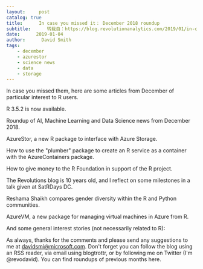```yaml
---
layout:     post
catalog: true
title:      In case you missed it： December 2018 roundup
subtitle:      转载自：https://blog.revolutionanalytics.com/2019/01/in-case-you-missed-it-december-2018-roundup.html
date:      2019-01-04
author:      David Smith
tags:
    - december
    - azurestor
    - science news
    - data
    - storage
---
```


In case you missed them, here are some articles from December of particular interest to R users.

R 3.5.2 is now available.

Roundup of AI, Machine Learning and Data Science news from December 2018.

AzureStor, a new R package to interface with Azure Storage.

How to use the "plumber" package to create an R service as a container with the AzureContainers package.

How to give money to the R Foundation in support of the R project.

The Revolutions blog is 10 years old, and I reflect on some milestones in a talk given at SatRDays DC.

Reshama Shaikh compares gender diversity within the R and Python communities.

AzureVM, a new package for managing virtual machines in Azure from R.

And some general interest stories (not necessarily related to R):

As always, thanks for the comments and please send any suggestions to me at davidsmi@microsoft.com. Don't forget you can follow the blog using an RSS reader, via email using blogtrottr, or by following me on Twitter (I'm @revodavid). You can find roundups of previous months here. 

